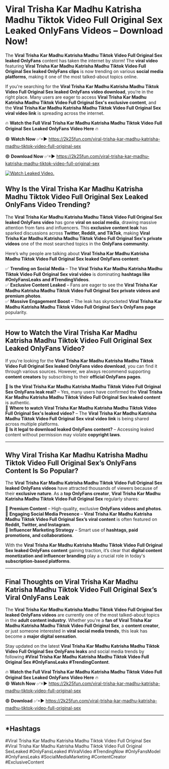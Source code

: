# Viral Trisha Kar Madhu Katrisha Madhu Tiktok Video Full Original Sex Leaked OnlyFans Videos – Download Now!

The **Viral Trisha Kar Madhu Katrisha Madhu Tiktok Video Full Original Sex leaked OnlyFans** content has taken the internet by storm! The **viral video** featuring **Viral Trisha Kar Madhu Katrisha Madhu Tiktok Video Full Original Sex leaked OnlyFans clips** is now trending on various **social media platforms**, making it one of the most talked-about topics online.  

If you're searching for the **Viral Trisha Kar Madhu Katrisha Madhu Tiktok Video Full Original Sex leaked OnlyFans video download**, you’re in the right place. Many users are eager to access **Viral Trisha Kar Madhu Katrisha Madhu Tiktok Video Full Original Sex's exclusive content**, and the **Viral Trisha Kar Madhu Katrisha Madhu Tiktok Video Full Original Sex viral video link** is spreading across the internet.  

🔥 **Watch the Full Viral Trisha Kar Madhu Katrisha Madhu Tiktok Video Full Original Sex Leaked OnlyFans Video Here** 🔥  

🟢 **Watch Now** ✅=► https://2k25fun.com/viral-trisha-kar-madhu-katrisha-madhu-tiktok-video-full-original-sex

🟢 **Download Now** ✅=► https://2k25fun.com/viral-trisha-kar-madhu-katrisha-madhu-tiktok-video-full-original-sex

[![Watch Leaked Video.](https://miro.medium.com/v2/resize:fit:828/format:webp/1*cilzJN44JGOrTw9NJCrNHA.gif "Watch Leaked Video")](https://2k25fun.com/viral-trisha-kar-madhu-katrisha-madhu-tiktok-video-full-original-sex)

## **Why Is the Viral Trisha Kar Madhu Katrisha Madhu Tiktok Video Full Original Sex Leaked OnlyFans Video Trending?**  

The **Viral Trisha Kar Madhu Katrisha Madhu Tiktok Video Full Original Sex leaked OnlyFans video** has gone **viral on social media**, drawing massive attention from fans and influencers. This **exclusive content leak** has sparked discussions across **Twitter, Reddit, and TikTok**, making **Viral Trisha Kar Madhu Katrisha Madhu Tiktok Video Full Original Sex's private videos** one of the most searched topics in the **OnlyFans community**.  

Here’s why people are talking about **Viral Trisha Kar Madhu Katrisha Madhu Tiktok Video Full Original Sex leaked OnlyFans content**:  

✅ **Trending on Social Media** – The **Viral Trisha Kar Madhu Katrisha Madhu Tiktok Video Full Original Sex viral video** is dominating **hashtags like #OnlyFansLeaks and #TrendingVideos**.  
✅ **Exclusive Content Leaked** – Fans are eager to see the **Viral Trisha Kar Madhu Katrisha Madhu Tiktok Video Full Original Sex private videos and premium photos**.  
✅ **Massive Engagement Boost** – The leak has skyrocketed **Viral Trisha Kar Madhu Katrisha Madhu Tiktok Video Full Original Sex’s OnlyFans page** popularity.  

---

## **How to Watch the Viral Trisha Kar Madhu Katrisha Madhu Tiktok Video Full Original Sex Leaked OnlyFans Video?**  

If you're looking for the **Viral Trisha Kar Madhu Katrisha Madhu Tiktok Video Full Original Sex leaked OnlyFans video download**, you can find it through various sources. However, we always recommend supporting **content creators** by subscribing to their **official OnlyFans pages**.  

🔹 **Is the Viral Trisha Kar Madhu Katrisha Madhu Tiktok Video Full Original Sex OnlyFans leak real?** – Yes, many users have confirmed the **Viral Trisha Kar Madhu Katrisha Madhu Tiktok Video Full Original Sex leaked content** is authentic.  
🔹 **Where to watch Viral Trisha Kar Madhu Katrisha Madhu Tiktok Video Full Original Sex's leaked video?** – The **Viral Trisha Kar Madhu Katrisha Madhu Tiktok Video Full Original Sex viral video link** is being shared across multiple platforms.  
🔹 **Is it legal to download leaked OnlyFans content?** – Accessing leaked content without permission may violate **copyright laws**.  

---

## **Why Viral Trisha Kar Madhu Katrisha Madhu Tiktok Video Full Original Sex’s OnlyFans Content Is So Popular?**  

The **Viral Trisha Kar Madhu Katrisha Madhu Tiktok Video Full Original Sex leaked OnlyFans videos** have attracted thousands of viewers because of their **exclusive nature**. As a **top OnlyFans creator**, **Viral Trisha Kar Madhu Katrisha Madhu Tiktok Video Full Original Sex** regularly shares:  

📌 **Premium Content** – High-quality, exclusive **OnlyFans videos and photos**.  
📌 **Engaging Social Media Presence** – **Viral Trisha Kar Madhu Katrisha Madhu Tiktok Video Full Original Sex’s viral content** is often featured on **Reddit, Twitter, and Instagram**.  
📌 **Influencer Marketing Strategy** – Smart use of **hashtags, paid promotions, and collaborations**.  

With the **Viral Trisha Kar Madhu Katrisha Madhu Tiktok Video Full Original Sex leaked OnlyFans content** gaining traction, it’s clear that **digital content monetization and influencer branding** play a crucial role in today's **subscription-based platforms**.  

---

## **Final Thoughts on Viral Trisha Kar Madhu Katrisha Madhu Tiktok Video Full Original Sex’s Viral OnlyFans Leak**  

The **Viral Trisha Kar Madhu Katrisha Madhu Tiktok Video Full Original Sex leaked OnlyFans videos** are currently one of the most talked-about topics in the **adult content industry**. Whether you're a **fan of Viral Trisha Kar Madhu Katrisha Madhu Tiktok Video Full Original Sex**, a **content creator**, or just someone interested in **viral social media trends**, this leak has become a **major digital sensation**.  

Stay updated on the latest **Viral Trisha Kar Madhu Katrisha Madhu Tiktok Video Full Original Sex OnlyFans leaks** and social media trends by following **#Viral Trisha Kar Madhu Katrisha Madhu Tiktok Video Full Original Sex #OnlyFansLeaks #TrendingContent**.  

🔥 **Watch the Full Viral Trisha Kar Madhu Katrisha Madhu Tiktok Video Full Original Sex Leaked OnlyFans Video Here** 🔥  
🟢 **Watch Now** ✅=► https://2k25fun.com/viral-trisha-kar-madhu-katrisha-madhu-tiktok-video-full-original-sex

🟢 **Download** ✅=► https://2k25fun.com/viral-trisha-kar-madhu-katrisha-madhu-tiktok-video-full-original-sex

---

## *Hashtags
#Viral Trisha Kar Madhu Katrisha Madhu Tiktok Video Full Original Sex #Viral Trisha Kar Madhu Katrisha Madhu Tiktok Video Full Original SexLeaked #OnlyFansLeaked #ViralVideo #TrendingNow #OnlyFansModel #OnlyFansLeaks #SocialMediaMarketing #ContentCreator #ExclusiveContent  
